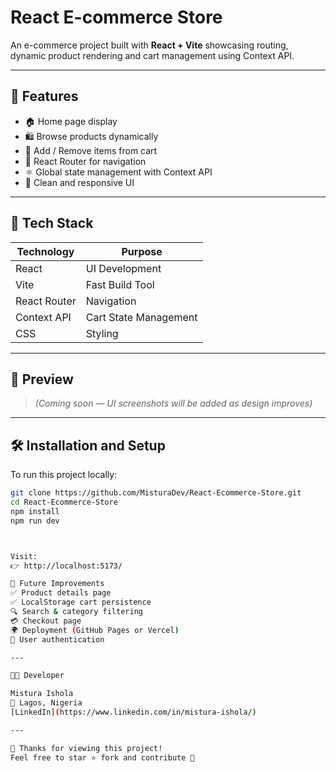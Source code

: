 # React E-commerce Store

An e-commerce project built with **React + Vite** showcasing routing, dynamic product rendering and cart management using Context API.

---

## 🚀 Features

- 🏠 Home page display
- 🛍 Browse products dynamically
- 🛒 Add / Remove items from cart
- 🔄 React Router for navigation
- ⚛️ Global state management with Context API
- 🎨 Clean and responsive UI

---

## 🧰 Tech Stack

| Technology   | Purpose                  |
|-------------|-------------------------|
| React       | UI Development          |
| Vite        | Fast Build Tool         |
| React Router| Navigation              |
| Context API | Cart State Management   |
| CSS         | Styling                 |

---

## 📸 Preview

> *(Coming soon — UI screenshots will be added as design improves)*

---

## 🛠 Installation and Setup

To run this project locally:

```bash
git clone https://github.com/MisturaDev/React-Ecommerce-Store.git
cd React-Ecommerce-Store
npm install
npm run dev



Visit:
👉 http://localhost:5173/

📌 Future Improvements
✅ Product details page
✅ LocalStorage cart persistence
🔍 Search & category filtering
💳 Checkout page
🌍 Deployment (GitHub Pages or Vercel)
🔐 User authentication

---

👩‍💻 Developer

Mistura Ishola
📌 Lagos, Nigeria
[LinkedIn](https://www.linkedin.com/in/mistura-ishola/)

---

💙 Thanks for viewing this project!
Feel free to star ⭐ fork and contribute 🤝


